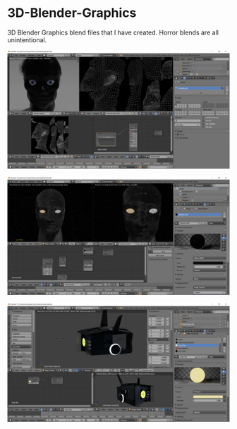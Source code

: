 # 3D-Blender-Graphics
3D Blender Graphics blend files that I have created. Horror  blends are all unintentional. 


![Image](HorrorHead1.png)

![Image](HorrorHead2.png)

![Image](RobotHead.png)
